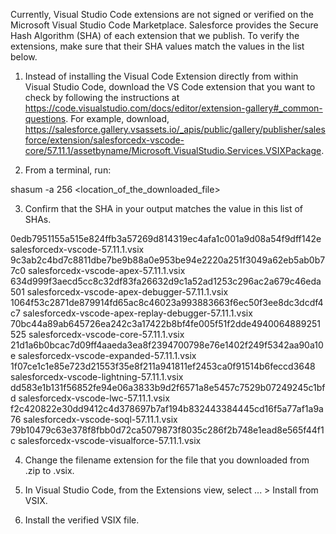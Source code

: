 Currently, Visual Studio Code extensions are not signed or verified on the
Microsoft Visual Studio Code Marketplace. Salesforce provides the Secure Hash
Algorithm (SHA) of each extension that we publish. To verify the extensions,
make sure that their SHA values match the values in the list below.

1. Instead of installing the Visual Code Extension directly from within Visual
   Studio Code, download the VS Code extension that you want to check by
   following the instructions at
   https://code.visualstudio.com/docs/editor/extension-gallery#_common-questions.
   For example, download,
   https://salesforce.gallery.vsassets.io/_apis/public/gallery/publisher/salesforce/extension/salesforcedx-vscode-core/57.11.1/assetbyname/Microsoft.VisualStudio.Services.VSIXPackage.

2. From a terminal, run:

shasum -a 256 <location_of_the_downloaded_file>

3. Confirm that the SHA in your output matches the value in this list of SHAs.

0edb7951155a515e824ffb3a57269d814319ec4afa1c001a9d08a54f9dff142e  salesforcedx-vscode-57.11.1.vsix
9c3ab2c4bd7c8811dbe7be9b88a0e953be94e2220a251f3049a62eb5ab0b77c0  salesforcedx-vscode-apex-57.11.1.vsix
634d999f3aecd5cc8c32df83fa26632d9c1a52ad1253c296ac2a679c46eda501  salesforcedx-vscode-apex-debugger-57.11.1.vsix
1064f53c2871de879914fd65ac8c46023a993883663f6ec50f3ee8dc3dcdf4c7  salesforcedx-vscode-apex-replay-debugger-57.11.1.vsix
70bc44a89ab645726ea242c3a17422b8bf4fe005f51f2dde4940064889251525  salesforcedx-vscode-core-57.11.1.vsix
21d1a6b0bcac7d09ff4aaeda3ea8f2394700798e76e1402f249f5342aa90a10e  salesforcedx-vscode-expanded-57.11.1.vsix
1f07ce1c1e85e723d21553f35e8f211a941811ef2453ca0f91514b6feccd3648  salesforcedx-vscode-lightning-57.11.1.vsix
dd583e1b131f56852fe94e06a3833b9d2f6571a8e5457c7529b07249245c1bfd  salesforcedx-vscode-lwc-57.11.1.vsix
f2c420822e30dd9412c4d378697b7af194b832443384445cd16f5a77af1a9a76  salesforcedx-vscode-soql-57.11.1.vsix
79b10479c63e378f8fbb0d72ca5079873f8035c286f2b748e1ead8e565f44f1c  salesforcedx-vscode-visualforce-57.11.1.vsix


4. Change the filename extension for the file that you downloaded from .zip to
.vsix.

5. In Visual Studio Code, from the Extensions view, select ... > Install from
VSIX.

6. Install the verified VSIX file.

